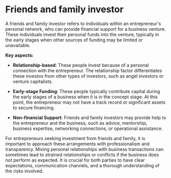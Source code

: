 # Friends and family investor

A friends and family investor refers to individuals within an entrepreneur's personal network, who can provide financial support for a business venture. These individuals invest their personal funds into the venture, typically in the early stages when other sources of funding may be limited or unavailable.

**Key aspects:**

* **Relationship-based**: These people invest because of a personal connection with the entrepreneur. The relationship factor differentiates these investos from other types of investors, such as angel investors or venture capitalists.

* **Early-stage Funding**: These people typically contribute capital during the early stages of a business when it is in the concept stage. At this point, the entrepreneur may not have a track record or significant assets to secure financing.

* **Non-financial Support**: Friends and family investors may provide help to the entrepreneur and the business, such as advice, mentorship, business expertise, networking connections, or operational assistance.

For entrepreneurs seeking investment from friends and family, it is important to approach these arrangements with professionalism and transparency. Mixing personal relationships with business transactions can sometimes lead to strained relationships or conflicts if the business does not perform as expected. It is crucial for both parties to have clear expectations, communication channels, and a thorough understanding of the risks involved.

